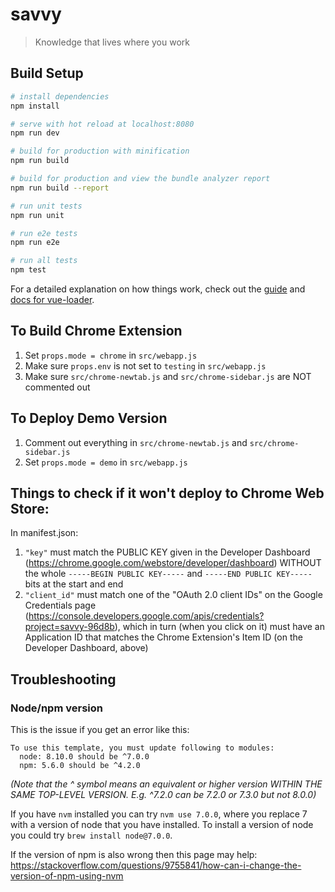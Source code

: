 # savvy

> Knowledge that lives where you work

## Build Setup

``` bash
# install dependencies
npm install

# serve with hot reload at localhost:8080
npm run dev

# build for production with minification
npm run build

# build for production and view the bundle analyzer report
npm run build --report

# run unit tests
npm run unit

# run e2e tests
npm run e2e

# run all tests
npm test
```

For a detailed explanation on how things work, check out the [guide](http://vuejs-templates.github.io/webpack/) and [docs for vue-loader](http://vuejs.github.io/vue-loader).


## To Build Chrome Extension

1. Set `props.mode = chrome` in `src/webapp.js`
2. Make sure `props.env` is not set to `testing` in `src/webapp.js`
3. Make sure `src/chrome-newtab.js` and `src/chrome-sidebar.js` are NOT commented out

## To Deploy Demo Version

1. Comment out everything in `src/chrome-newtab.js` and `src/chrome-sidebar.js`
2. Set `props.mode = demo` in `src/webapp.js`
<!-- 2. Set `props.demo = true` in `src/webapp.js` -->

## Things to check if it won't deploy to Chrome Web Store:

In manifest.json:
1. `"key"` must match the PUBLIC KEY given in the Developer Dashboard (https://chrome.google.com/webstore/developer/dashboard) WITHOUT the whole `-----BEGIN PUBLIC KEY-----` and `-----END PUBLIC KEY-----` bits at the start and end
2. `"client_id"` must match one of the "OAuth 2.0 client IDs" on the Google Credentials page (https://console.developers.google.com/apis/credentials?project=savvy-96d8b), which in turn (when you click on it) must have an Application ID that matches the Chrome Extension's Item ID (on the Developer Dashboard, above)

## Troubleshooting

### Node/npm version

This is the issue if you get an error like this:

```
To use this template, you must update following to modules:
  node: 8.10.0 should be ^7.0.0
  npm: 5.6.0 should be ^4.2.0
```

*(Note that the ^ symbol means an equivalent or higher version WITHIN THE SAME TOP-LEVEL VERSION. E.g. ^7.2.0 can be 7.2.0 or 7.3.0 but not 8.0.0)*

If you have `nvm` installed you can try `nvm use 7.0.0`, where you replace 7 with a version of node that you have installed. To install a version of node you could try `brew install node@7.0.0`.

If the version of npm is also wrong then this page may help: https://stackoverflow.com/questions/9755841/how-can-i-change-the-version-of-npm-using-nvm
